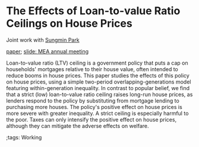 # The Effects of Loan-to-value Ratio Ceilings on House Prices

Joint work with [Sungmin Park](https://www.sungminparkecon.com/)

[paper](https://papers.ssrn.com/sol3/papers.cfm?abstract_id=3943908);
[slide: MEA annual meeting](pdf/LTVHousingPrice/Houseprice_slides_HJChen_SungminPark_Mar2022.pdf)

Loan-to-value ratio (LTV) ceiling is a government policy that puts a cap on households' mortgages relative to their house value, often intended to reduce booms in house prices.
This paper studies the effects of this policy on house prices, using a simple two-period overlapping-generations model featuring within-generation inequality.
In contrast to popular belief, we find that a strict (low) loan-to-value ratio ceiling raises long-run house prices, as lenders respond to the policy by substituting from mortgage lending to purchasing more houses.
The policy's positive effect on house prices is more severe with greater inequality.
A strict ceiling is especially harmful to the poor.
Taxes can only intensify the positive effect on house prices, although they can mitigate the adverse effects on welfare.

;tags: Working

